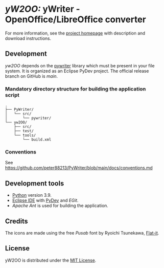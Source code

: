 # *yW2OO:* yWriter - OpenOffice/LibreOffice converter

For more information, see the [project homepage](https://peter88213.github.io/yW2OO) with description and download instructions.

## Development

*yw2OO* depends on the [pywriter](https://github.com/peter88213/PyWriter) library which must be present in your file system. It is organized as an Eclipse PyDev project. The official release branch on GitHub is *main*.

### Mandatory directory structure for building the application script

```
.
├── PyWriter/
│   └── src/
│       └── pywriter/
└── yw2OO/
    ├── src/
    ├── test/
    └── tools/ 
        └── build.xml
```

### Conventions

See https://github.com/peter88213/PyWriter/blob/main/docs/conventions.md

## Development tools

- [Python](https://python.org) version 3.9.
- [Eclipse IDE](https://eclipse.org) with [PyDev](https://pydev.org) and *EGit*.
- *Apache Ant* is used for building the application.

## Credits

The icons are made using the free *Pusab* font by Ryoichi Tsunekawa, [Flat-it](http://flat-it.com/).

## License

yW2OO is distributed under the [MIT License](http://www.opensource.org/licenses/mit-license.php).

